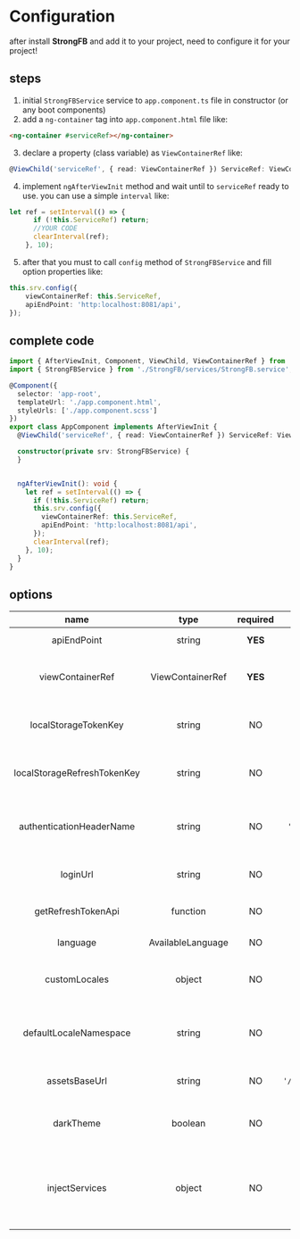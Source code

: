 # Configuration

after install **StrongFB** and add it to your project, need to configure it for your project!

## steps

1. initial `StrongFBService` service to `app.component.ts` file in constructor (or any boot components)
2. add a `ng-container` tag into `app.component.html` file like:

```html
<ng-container #serviceRef></ng-container>
```

3. declare a property (class variable) as `ViewContainerRef` like:

```ts
@ViewChild('serviceRef', { read: ViewContainerRef }) ServiceRef: ViewContainerRef;
```

4. implement `ngAfterViewInit` method and wait until to `serviceRef` ready to use. you can use a simple `interval` like:

```ts
let ref = setInterval(() => {
      if (!this.ServiceRef) return;
      //YOUR CODE
      clearInterval(ref);
    }, 10);
```

5. after that you must to call `config` method of `StrongFBService` and fill option properties like:

```ts
this.srv.config({
    viewContainerRef: this.ServiceRef,
    apiEndPoint: 'http:localhost:8081/api',
});
```

## complete code

```ts
import { AfterViewInit, Component, ViewChild, ViewContainerRef } from '@angular/core';
import { StrongFBService } from './StrongFB/services/StrongFB.service';

@Component({
  selector: 'app-root',
  templateUrl: './app.component.html',
  styleUrls: ['./app.component.scss']
})
export class AppComponent implements AfterViewInit {
  @ViewChild('serviceRef', { read: ViewContainerRef }) ServiceRef: ViewContainerRef;

  constructor(private srv: StrongFBService) {
  }


  ngAfterViewInit(): void {
    let ref = setInterval(() => {
      if (!this.ServiceRef) return;
      this.srv.config({
        viewContainerRef: this.ServiceRef,
        apiEndPoint: 'http:localhost:8081/api',
      });
      clearInterval(ref);
    }, 10);
  }
}
```

## options

| **name** | **type** | **required** | **default** | **description**|
|:------:|:------:|:----------:|:----------:|:----------:|
| apiEndPoint | string | **YES** | - | base url for api requests|
| viewContainerRef | ViewContainerRef | **YES** | - | a container for load dynamic components|
| localStorageTokenKey | string | NO | `'access_token'` | save access token by which key in localstorage? |
| localStorageRefreshTokenKey | string | NO | `'refresh_token'` | save refresh token by which key in localstorage? |
| authenticationHeaderName | string | NO | `'Authentication'` | access token set on request headers by which name? |
| loginUrl | string | NO | `'/login'` | used for redirect to login page |
| getRefreshTokenApi | function | NO | - | used for recovery access token |
| language | AvailableLanguage | NO | `'en'` | used for locales |
| customLocales | object | NO | - | define custom locales [more info](./locales.md) | 
| defaultLocaleNamespace | string | NO | - | forms in default use from which locale namespace |
| assetsBaseUrl | string | NO | `'/assets/StrongFB'` | set base url for StrongFB assets | 
| darkTheme | boolean | NO | false | set dark theme for widgets like editor widget |
| injectServices | object | NO | {} | you can inject your custom services and use them later on forms |